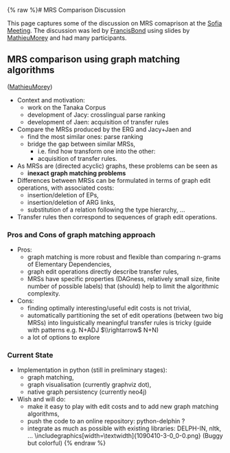 {% raw %}# MRS Comparison Discussion

This page captures some of the discussion on MRS comaprison at the
[Sofia Meeting](../SofiaTop). The discussion was led by
[FrancisBond](https://blog.inductorsoftware.com/docsproto/tools/FrancisBond) using slides by [MathieuMorey](/MathieuMorey)
and had many participants.

## MRS comparison using graph matching algorithms

([MathieuMorey](/MathieuMorey))

- Context and motivation:
  - work on the Tanaka Corpus
  - development of Jacy: crosslingual parse ranking
  - development of Jaen: acquisition of transfer rules
- Compare the MRSs produced by the ERG and Jacy+Jaen and
  - find the most similar ones: parse ranking
  - bridge the gap between similar MRSs,
    - i.e. find how transform one into the other:
    - acquisition of transfer rules.
- As MRSs are (directed acyclic) graphs, these problems can be seen as
  - **inexact graph matching problems**
- Differences between MRSs can be formulated in terms of graph edit
operations, with associated costs:
  - insertion/deletion of EPs,
  - insertion/deletion of ARG links,
  - substitution of a relation following the type hierarchy, ...
- Transfer rules then correspond to sequences of graph edit
operations.

### Pros and Cons of graph matching approach

- Pros:
  - graph matching is more robust and flexible than comparing
n-grams of Elementary Dependencies,
  - graph edit operations directly describe transfer rules,
  - MRSs have specific properties (DAGness, relatively small size,
finite number of possible labels) that (should) help to limit
the algorithmic complexity.
- Cons:
  - finding optimally interesting/useful edit costs is not trivial,
  - automatically partitioning the set of edit operations (between
two big MRSs) into linguistically meaningful transfer rules is
tricky (guide with patterns e.g. N+ADJ $\\rightarrow$ N+N)
  - a lot of options to explore

### Current State

- Implementation in python (still in preliminary stages):
  - graph matching,
  - graph visualisation (currently graphviz dot),
  - native graph persistency (currently neo4j)
- Wish and will do:
  - make it easy to play with edit costs and to add new graph
matching algorithms,
  - push the code to an online repository: python-delphin ?
  - integrate as much as possible with existing libraries: DELPH-IN,
nltk, ...
\\includegraphics\[width=\\textwidth\]{1090410-3-0\_0-0.png}
(Buggy but colorful)
{% endraw %}